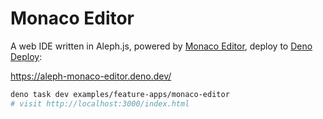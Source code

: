 # Monaco Editor

A web IDE written in Aleph.js, powered by [Monaco Editor](https://microsoft.github.io/monaco-editor/), deploy to
[Deno Deploy](https://deno.com/deploy):

https://aleph-monaco-editor.deno.dev/

```bash
deno task dev examples/feature-apps/monaco-editor
# visit http://localhost:3000/index.html
```
